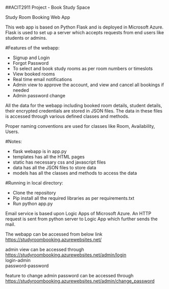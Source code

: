 ##ACIT2911 Project - Book Study Space

Study Room Booking Web App

This web app is based on Python Flask and is deployed in Microsoft Azure.
Flask is used to set up a server which accepts requests from end users like students or admins.

#Features of the webapp:
- Signup and Login
- Forgot Password
- To select and book study rooms as per room numbers or timeslots
- View booked rooms
- Real time email notifications
- Admin view to approve the account, and view and cancel all bookings if needed
- Admin password change

All the data for the webapp including booked room details, student details, their encrypted credentials are stored in JSON files.
The data in these files is accessed through various defined classes and methods.

Proper naming conventions are used for classes like Room, Availability, Users.  

#Notes:  
- flask webapp is in app.py   
- templates has all the HTML pages  
- static has necessary css and javascript files  
- data has all the JSON files to store data  
- models has all the classes and methods to access the data  

#Running in local directory:
- Clone the repository
- Pip install all the required libraries as per requirements.txt
- Run python app.py

Email service is based upon Logic Apps of Microsoft Azure. 
An HTTP request is sent from python server to Logic App which further sends the mail.

The webapp can be accessed from below link
https://studyroombooking.azurewebsites.net/

admin view can be accessed through
https://studyroombooking.azurewebsites.net/admin/login  
login-admin   
password-password  

feature to change admin password can be accessed through  
https://studyroombooking.azurewebsites.net/admin/change_password





